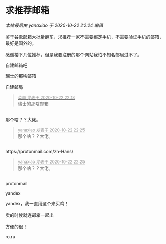 # 求推荐邮箱


<i class="pstatus"> 本帖最后由 yanaxiao 于 2020-10-22 22:24 编辑 </i><br />
<br />
鉴于谷歌邮箱大批量翻车，求推荐一家不需要绑定手机，不需要验证手机的邮箱，最好是国外的。<br />
<br />
感谢楼下几位推荐，但是我要注册的那个网站我怕不知名邮局过不了。

自建邮箱吧

瑞士的那啥邮箱

自建邮局

<div class="quote"><blockquote><font size="2"><a href="https://www.hostloc.com/forum.php?mod=redirect&amp;goto=findpost&amp;pid=9338396&amp;ptid=757383" target="_blank"><font color="#999999">菜单 发表于 2020-10-22 22:18</font></a></font><br />
瑞士的那啥邮箱</blockquote></div><br />
那个啥？？大佬。<br />


<div class="quote"><blockquote><font size="2"><a href="https://www.hostloc.com/forum.php?mod=redirect&amp;goto=findpost&amp;pid=9338424&amp;ptid=757383" target="_blank"><font color="#999999">yanaxiao 发表于 2020-10-22 22:25</font></a></font><br />
那个啥？？大佬。</blockquote></div><br />
https://protonmail.com/zh-Hans/

<div class="quote"><blockquote><font size="2"><a href="https://www.hostloc.com/forum.php?mod=redirect&amp;goto=findpost&amp;pid=9338424&amp;ptid=757383" target="_blank"><font color="#999999">yanaxiao 发表于 2020-10-22 22:25</font></a></font><br />
那个啥？？大佬。</blockquote></div><br />
protonmail<img id="aimg_t6Rw8" onclick="zoom(this, this.src, 0, 0, 0)" class="zoom" src="https://cdn.jsdelivr.net/gh/hishis/forum-master/public/images/patch.gif" onmouseover="img_onmouseoverfunc(this)" onload="thumbImg(this)" border="0" alt="" />

yandex

yandex，我一直用这个来买鸡！<br />
<br />
卖的时候就连邮箱一起出<br />
<br />
方便的很！

ro.ru<img id="aimg_X92yo" onclick="zoom(this, this.src, 0, 0, 0)" class="zoom" src="https://i.w3tt.com/2020/08/06/aeX4B.png" onmouseover="img_onmouseoverfunc(this)" onload="thumbImg(this)" border="0" alt="" />
